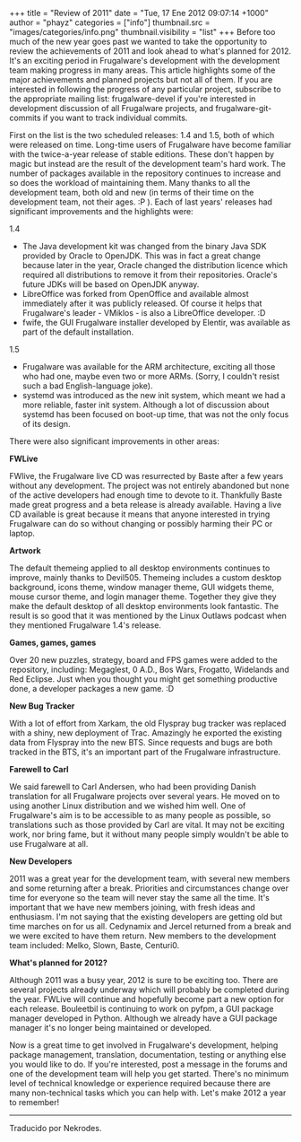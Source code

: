 +++
title = "Review of 2011"
date = "Tue, 17 Ene 2012 09:07:14 +1000"
author = "phayz"
categories = ["info"]
thumbnail.src = "images/categories/info.png"
thumbnail.visibility = "list"
+++
Before too much of the new year goes past we wanted to take the opportunity to review the achievements of 2011 and look ahead to what's planned for 2012. It's an exciting period in Frugalware's development with the development team making progress in many areas. This article highlights some of the major achievements and planned projects but not all of them. If you are interested in following the progress of any particular project, subscribe to the appropriate mailing list: frugalware-devel if you're interested in development discussion of all Frugalware projects, and frugalware-git-commits if you want to track individual commits.  
  


First on the list is the two scheduled releases: 1.4 and 1.5, both of which were released on time. Long-time users of Frugalware have become familiar with the twice-a-year release of stable editions. These don't happen by magic but instead are the result of the development team's hard work. The number of packages available in the repository continues to increase and so does the workload of maintaining them. Many thanks to all the development team, both old and new (in terms of their time on the development team, not their ages. :P ). Each of last years' releases had significant improvements and the highlights were:  
  


1.4  

* The Java development kit was changed from the binary Java SDK provided by Oracle to OpenJDK. This was in fact a great change because later in the year, Oracle changed the distribution licence which required all distributions to remove it from their repositories. Oracle's future JDKs will be based on OpenJDK anyway.
* LibreOffice was forked from OpenOffice and available almost immediately after it was publicly released. Of course it helps that Frugalware's leader - VMiklos - is also a LibreOffice developer. :D
* fwife, the GUI Frugalware installer developed by Elentir, was available as part of the default installation.



1.5  

* Frugalware was available for the ARM architecture, exciting all those who had one, maybe even two or more ARMs. (Sorry, I couldn't resist such a bad English-language joke).
* systemd was introduced as the new init system, which meant we had a more reliable, faster init system. Although a lot of discussion about systemd has been focused on boot-up time, that was not the only focus of its design.



There were also significant improvements in other areas:  
  

**FWLive**  
  


FWlive, the Frugalware live CD was resurrected by Baste after a few years without any development. The project was not entirely abandoned but none of the active developers had enough time to devote to it. Thankfully Baste made great progress and a beta release is already available. Having a live CD available is great because it means that anyone interested in trying Frugalware can do so without changing or possibly harming their PC or laptop.  
  

**Artwork**  
  


The default themeing applied to all desktop environments continues to improve, mainly thanks to Devil505. Themeing includes a custom desktop background, icons theme, window manager theme, GUI widgets theme, mouse cursor theme, and login manager theme. Together they give they make the default desktop of all desktop environments look fantastic. The result is so good that it was mentioned by the Linux Outlaws podcast when they mentioned Frugalware 1.4's release.  
  

**Games, games, games**  
  


Over 20 new puzzles, strategy, board and FPS games were added to the repository, including: Megaglest, 0 A.D., Bos Wars, Frogatto, Widelands and Red Eclipse. Just when you thought you might get something productive done, a developer packages a new game. :D  
  

**New Bug Tracker**  
  


With a lot of effort from Xarkam, the old Flyspray bug tracker was replaced with a shiny, new deployment of Trac. Amazingly he exported the existing data from Flyspray into the new BTS. Since requests and bugs are both tracked in the BTS, it's an important part of the Frugalware infrastructure.  
  

**Farewell to Carl**  
  


We said farewell to Carl Andersen, who had been providing Danish translation for all Frugalware projects over several years. He moved on to using another Linux distribution and we wished him well. One of Frugalware's aim is to be accessible to as many people as possible, so translations such as those provided by Carl are vital. It may not be exciting work, nor bring fame, but it without many people simply wouldn't be able to use Frugalware at all.  
  

**New Developers**  
  


2011 was a great year for the development team, with several new members and some returning after a break. Priorities and circumstances change over time for everyone so the team will never stay the same all the time. It's important that we have new members joining, with fresh ideas and enthusiasm. I'm not saying that the existing developers are getting old but time marches on for us all. Cedynamix and Jercel returned from a break and we were excited to have them return. New members to the development team included: Melko, Slown, Baste, Centuri0.  
  

**What's planned for 2012?**  
  


Although 2011 was a busy year, 2012 is sure to be exciting too. There are several projects already underway which will probably be completed during the year. FWLive will continue and hopefully become part a new option for each release. Bouleetbil is continuing to work on pyfpm, a GUI package manager developed in Python. Although we already have a GUI package manager it's no longer being maintained or developed.  
  


Now is a great time to get involved in Frugalware's development, helping package management, translation, documentation, testing or anything else you would like to do. If you're interested, post a message in the forums and one of the development team will help you get started. There's no minimum level of technical knowledge or experience required because there are many non-technical tasks which you can help with. Let's make 2012 a year to remember!
   



---


 Traducido por Nekrodes.